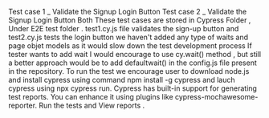 Test case 1 _ Validate the Signup Login Button 
Test case 2 _ Validate the Signup Login Button 
Both These test cases are stored in Cypress Folder , Under E2E test folder .
test1.cy.js file validates the sign-up button and test2.cy.js tests the login button 
we haven't added any type of waits and page objet models as it would slow down the test development process
If tester wants to add wait I would encourage to use cy.wait() method , but still a better approach would be to add defaultwait() in the config.js file  present in the repository.
To run the test we encourage user to download node.js and install cypress using command 
npm install -g cypress
and lauch cypress using npx cypress run.
Cypress has built-in support for generating test reports. You can enhance it using plugins like cypress-mochawesome-reporter.
Run the tests and View reports .
